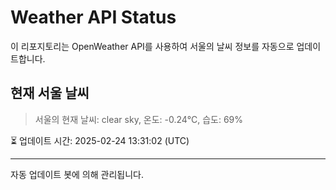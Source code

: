 
# Weather API Status

이 리포지토리는 OpenWeather API를 사용하여 서울의 날씨 정보를 자동으로 업데이트합니다.

## 현재 서울 날씨
> 서울의 현재 날씨: clear sky, 온도: -0.24°C, 습도: 69%

⏳ 업데이트 시간: 2025-02-24 13:31:02 (UTC)

---
자동 업데이트 봇에 의해 관리됩니다.
